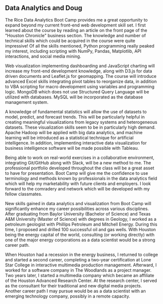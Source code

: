 ## Data Analytics and Doug

The Rice Data Analytics Boot Camp provides me a great opportunity to expand beyond my current front-end web development skill set.  I first learned about the course by reading an article on the front page of the "Houston Chronicle" business section.  The knowledge and number of technical skills which could be acquired in the course were quite impressive!  Of all the skills mentioned, Python programming really peaked my interest, including scripting with NumPy, Pandas, Matplotlib, API interactions, and social media mining.

Web visualization implementing dashboarding and JavaScript charting will increase my front-end development knowledge, along with D3.js for data driven documents and Leaflet.js for geomapping.  The course will introduce advanced Excel skills integrating pivot tables to reorganize data, in addition to VBA scripting for macro development using variables and programming logic.  MongoDB which does not use Structured Query Language will be utilized with databases.  MySQL will be incorporated as the database management system.

A knowledge of fundamental statistics will allow the use of datasets to model, predict, and forecast trends. This will be particularly helpful in creating meaningful visualizations from legacy systems and heterogeneous datasets.  These visualization skills seem to be in particularly high demand.   Apache Hadoop will be applied with big data analytics, and machine learning will be introduced as a statistical technique for artificial intelligence.  In addition, implementing interactive data visualization for business intelligence software will be made possible with Tableau.

Being able to work on real-world exercises in a collaborative environment, integrating Git/GitHub along with Slack, will be a new method to me.  The professional portfolio developed throughout the class will be a great asset to have for presentation.  Boot Camp will give me the confidence to use terminology and methods known by professionals in the data analytics field which will help my marketability with future clients and employers.  I look forward to the comradery and network which will be developed with my fellow classmates.

New skills gained in data analytics and visualization from Boot Camp will significantly enhance my career possibilities across various disciplines.  After graduating from Baylor University (Bachelor of Science) and Texas A&M University (Master of Science) with degrees in Geology, I worked as a petroleum geologist with Phillips Petroleum and Mitchell Energy.  During this time, I proposed and drilled 100 successful oil and gas wells.  With Houston being the energy capital of the world, consulting (or working directly) with one of the major energy corporations as a data scientist would be a strong career path.

When Houston had a recession in the energy business, I returned to college and started a second career, completing a two-year certification at Lone Star College in interactive multimedia production management.  Afterward, I worked for a software company in The Woodlands as a project manager.  Two years later, I started a multimedia company which became an affiliate of the Houston Advanced Research Center.  At the research center, I served as the consultant for their traditional and new digital media projects.  Another career path I may pursue would be as a data scientist with an emerging technology company, possibly in a remote capacity.
